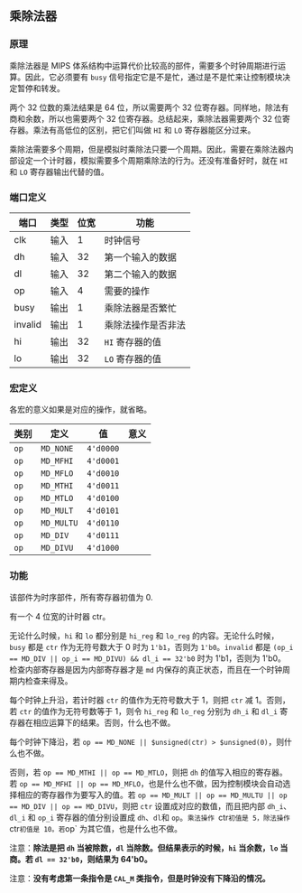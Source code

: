 ## 乘除法器

### 原理

乘除法器是 MIPS 体系结构中运算代价比较高的部件，需要多个时钟周期进行运算。因此，它必须要有 `busy` 信号指定它是不是忙，通过是不是忙来让控制模块决定暂停和转发。

两个 32 位数的乘法结果是 64 位，所以需要两个 32 位寄存器。同样地，除法有商和余数，所以也需要两个 32 位寄存器。总结起来，乘除法器需要两个 32 位寄存器。乘法有高低位的区别，把它们叫做 `HI` 和 `LO` 寄存器能区分过来。

乘除法需要多个周期，但是模拟时乘除法只要一个周期。因此，需要在乘除法器内部设定一个计时器，模拟需要多个周期乘除法的行为。还没有准备好时，就在 `HI` 和 `LO` 寄存器输出代替的值。

### 端口定义

端口 | 类型 | 位宽 | 功能
--- | --- | --- | ---
clk | 输入 | 1 | 时钟信号
dh | 输入 | 32 | 第一个输入的数据
dl | 输入 | 32 | 第二个输入的数据
op | 输入 | 4 | 需要的操作
busy | 输出 | 1 | 乘除法器是否繁忙
invalid | 输出 | 1 | 乘除法操作是否非法
hi | 输出 | 32 | `HI` 寄存器的值
lo | 输出 | 32 | `LO` 寄存器的值

### 宏定义

各宏的意义如果是对应的操作，就省略。

类别 | 定义 | 值 | 意义
--- | --- | --- | ---
`op` | `MD_NONE` | `4'd0000` |
`op` | `MD_MFHI` | `4'd0001` | 
`op` | `MD_MFLO` | `4'd0010` | 
`op` | `MD_MTHI` | `4'd0011` | 
`op` | `MD_MTLO` | `4'd0100` | 
`op` | `MD_MULT` | `4'd0101` | 
`op` | `MD_MULTU` | `4'd0110` | 
`op` | `MD_DIV` | `4'd0111` | 
`op` | `MD_DIVU` | `4'd1000` | 

### 功能

该部件为时序部件，所有寄存器初值为 0.

有一个 4 位宽的计时器 ctr。

无论什么时候，`hi` 和 `lo` 都分别是 `hi_reg` 和 `lo_reg` 的内容。无论什么时候，`busy` 都是 `ctr` 作为无符号数大于 0 时为 `1'b1`，否则为 `1'b0`。`invalid` 都是 `(op_i == MD_DIV || op_i == MD_DIVU) && dl_i == 32'b0` 时为 1'b1，否则为 1'b0。检查内部寄存器是因为内部寄存器才是 `md` 内保存的真正状态，而且在一个时钟周期内检查来得及。

每个时钟上升沿，若计时器 `ctr` 的值作为无符号数大于 1，则把 `ctr` 减 1。否则，若 `ctr` 的值作为无符号数等于 1，则令 `hi_reg` 和 `lo_reg` 分别为 `dh_i` 和 `dl_i` 寄存器在相应运算下的结果。否则，什么也不做。

每个时钟下降沿，若 `op == MD_NONE || $unsigned(ctr) > $unsigned(0)`，则什么也不做。

否则，若 `op == MD_MTHI || op == MD_MTLO`，则把 `dh` 的值写入相应的寄存器。若 `op == MD_MFHI || op == MD_MFLO`，也是什么也不做，因为控制模块会自动选择相应的寄存器作为要写入的值。若 `op == MD_MULT || op == MD_MULTU || op == MD_DIV || op == MD_DIVU`，则把 `ctr` 设置成对应的数值，而且把内部 `dh_i`、`dl_i` 和 `op_i` 寄存器的值分别设置成 `dh`、`dl`和 `op`。`乘法操作 `ctr` 初值是 5，除法操作 `ctr` 初值是 10。若 `op` 为其它值，也是什么也不做。

注意：**除法是把 `dh` 当被除数，`dl` 当除数。但结果表示的时候，`hi` 当余数，`lo` 当商。若 `dl == 32'b0`，则结果为 64'b0。**

注意：**没有考虑第一条指令是 `CAL_M` 类指令，但是时钟没有下降沿的情况。**

